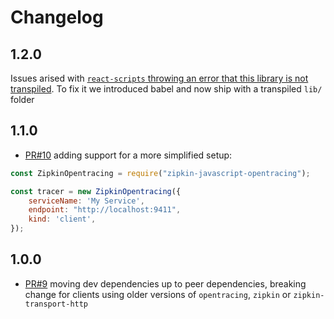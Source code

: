 # Changelog

## 1.2.0
Issues arised with [`react-scripts` throwing an error that this library is not transpiled](https://github.com/facebookincubator/create-react-app/blob/master/packages/react-scripts/template/README.md#npm-run-build-fails-to-minify). To fix it we introduced babel and now ship with a transpiled `lib/` folder

## 1.1.0
- [PR#10](https://github.com/costacruise/zipkin-javascript-opentracing/pull/10) adding support for a more simplified setup:

```js
const ZipkinOpentracing = require("zipkin-javascript-opentracing");

const tracer = new ZipkinOpentracing({
    serviceName: 'My Service',
    endpoint: "http://localhost:9411",
    kind: 'client',
});
```

## 1.0.0

- [PR#9](https://github.com/costacruise/zipkin-javascript-opentracing/pull/9) moving dev dependencies up to peer dependencies, breaking change for clients using older versions of `opentracing`, `zipkin` or `zipkin-transport-http`
